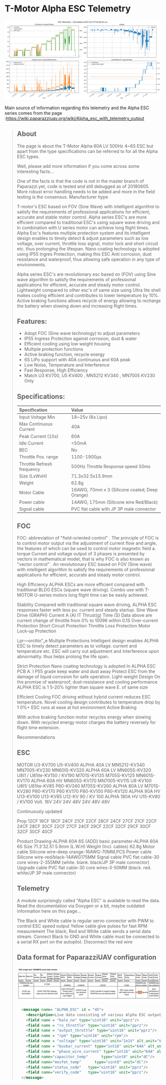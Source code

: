 # T-Motor Alpha ESC Telemetry

![Output telemetry](2022-10-27T16-08-29.png)

Main source of information regarding this telemetry and the Alpha ESC series comes from the page :https://wiki.paparazziuav.org/wiki/Alpha_esc_with_telemetry_output

> ## About
>
> The page is about the T-Motor Alpha 60A LV 500Hz 4~6S ESC but apart from the type specifications can be referred to for all the Alpha ESC types.
>
> Well, please add more information if you come across some interesting facts...
>
> One of the facts is that the code is not in the master branch of Paparazzi yet, code is tested and still debugged as of 20180605. More robust error handling needs to be added and more in the field testing is the consensus.
> Manufacturer hype
>
> T-motor's ESC based on FOV (Sine Wave) with intelligent algorithm to satisfy the requirements of professional applications for efficient, accurate and stable motor control. Alpha series ESC's are more efficient compared to traditional ESC's using square wave driving and in combination with U series motor can achieve long flight times. Alpha Esc's features multiple protection system and its intelligent design enables to timely detect & adjust parameters such as low voltage, over current, throttle loss signal, motor lock and short circuit etc. thus prolonging the lifespan. Nano coating technology is adopted using IP55 Ingres Protection, making this ESC Anti corrosion, dust resistance and waterproof, thus allowing safe operation in any type of environments.
>
> Alpha series ESC's are revolutionary esc based on (FOV) using Sine wave algorithm to satisfy the requirements of professional applications for efficient, accurate and steady motor control. Lightweight compared to other esc's of same size using Ultra lite shell makes cooling efficient and contributes to lower temperature by 10%. Active braking functions allows recycle of energy allowing to recharge the battery when slowing down and increasing flight times.
>
> ## Features:
>
> - Adopt FOC (Sine wave technology) to adjust parameters
> - IP55 Ingress Protection against corrosion, dust & water
> - Efficient cooling using low weight housing
> - Multiple protection functions
> - Active braking function, recycle energy
> - 6S LiPo support with 40A continuous and 60A peak
> - Low Noise, Temperature and Interference
> - Fast Response, High Efficiency
> - Match U3 KV700, U5 KV400 , MN5212 KV340 , MN7005 KV230 Only
>
> ## Specifications:
>
> | Specification              | Value                                          |
> | :------------------------- | :--------------------------------------------- |
> | Input Voltage Min          | 18~25v (6s Lipo)                               |
> | Max Continuous Current     | 40A                                            |
> | Peak Current (10s)         | 60A                                            |
> | Idle Current               | <50mA                                          |
> | BEC                        | No                                             |
> | Throttle Pos. range        | 1100-1900µs                                    |
> | Throttle Refresh frequency | 500Hz Throttle Response speed 50ms             |
> | Size (LxWxH)               | 71.3x32.5x15.9mm                               |
> | Weight                     | 62.8g                                          |
> | Motor Cable                | 16AWG, 70mm x 3 (Silicone coated, Deep Orange) |
> | Power cable                | 14AWG, 175mm (Silicone wire Red/Black)         |
> | Signal cable               | PVC flat cable with JP 3P male connector       |
>
> ## FOC
>
> FOC: abbreviation of "field-oriented control" . The principle of FOC is to control motor output via the adjustment of current flow and angle, the features of which can be used to control motor magnetic field a. torque Current and voltage output of 3 phases is presented by vectors in mathematical model, that is why FOC is also known as "vector control" . An revolutionary ESC based on FOV (Sine wave) with intelligent algorithm to satisfy the requirements of professional applications for efficient, accurate and steady motor control.
>
> High Efficiency ALPHA ESCs are more efficient compared with traditional BLDG ESCs (square wave driving). Combo use with T-MOTOR U-series motors long flight time can be easily achieved.
>
> Stability Compared with traditional square wave driving, ALPHA ESC responses faster with less pu. current and steady startup. Sine Wave Drive {GRAPH} Current A (A) IT Thrust(g) Time (S) Data above are current change of throttle from 0% to 10096 within 0.1S Over-current Protection Short Circuit Protection Throttle Loss Protection
> Motor Lock-up Protection
>
> Lpr—orcttio"„e Multiple Protections Intelligent design enables ALPHA ESC to timely detect parameters as to voltage. current and temperature etc. ESC will carry out adjustment and interference upon abnormality. thus helps prolong the life span.
>
> Strict Protection Nano coating technology is adopted In ALPHA ESC PCB A. I P55 grade keep water and dust away Protect ESC from the damage of liquid corrosion for safe operation. Light-weight Design On the promise of waterproof, dust-resistance and cooling performance ALPHA ESC is 1 5-20% lighter than square wave E. of same size
>
> Efficient Cooling FOC driving without hybrid current reduces ESC temperature. Novel cooling design contributes to temperature drop by 1 0%+ ESC runs at ease at hot environment
> Active Braking
>
> With active braking function motor recycles energy when slowing down. With recycled energy motor charges the battery reversely for flight time extension.
>
> Recommendations
>
> ## ESC
>
> MOTOR U3-KV700 U5-KV400 ALPHA 40A LV MN5212-KV340 MN7005-KV230 MN60IS-KV320 ALPHA 60A LV MN605S-KV320 U8I1 / U81ite-KV150 / KV190 M701S-KV135 M705S-KV125 MN601S-KV170 ALPHA 60A HV MN605S-KV170 MN7005-KV115 U8-KV100 U8I1/ U81ite-KV85 P60-KV340 M705S-KV260 ALPHA 80A LV M701S-KV280 P80-KV170 P60 KV170 P80-KV100 P80-KV120 ALPHA 80A HV U13-KV100 U13-KV85 U12-KV 90 / KV 100 ALPHA 180A HV U15-KV80 / KV100 Volt. 16V 24V 24V 48V 24V 48V 48V
>
> Continuously updated
>
> Prop 12CF 16CF 18CF 24CF 21CF 22CF 28CF 24CF 27CF 21CF 22CF 24CF 28CF 30CF 22CF 27CF 24CF 29CF 22CF 32CF 29CF 30CF 32CF 30CF 40CF
>
> Product Drawing-ALPHA 60A 6S {ADD} basic parameter-ALPHA 60A 6S Size 71.3'32.51 5.9mm (L.W.H) Weight (Incl. cables) 62.8g Motor cable Silicone wire-deep orange-16AWG-70MM,PCS Power cable Silicone wire-red/black-14AWG175MM Signal cable PVC flat cable-30 core wires-2-355MM (white. blank. black/JP 3P male connector) Upgrade cable PVC flat cable-30 core wires-3-50MM (black. red. white/JP 3P male connector)
>
> ## Telemetry
>
> A module surprisingly called "Alpha ESC" is available to read the data. Read the documentation via Doxygen or a bit, maybe outdated information here on this page...
>
> The Black and White cable is regular servo connector with PWM to control ESC speed output
> Yellow cable give pulses for fast RPM measurement
> The black, Red and White cable sends a serial data stream. Connect Black to GND and White cable must be connected to a serial RX port on the autopilot. Disconnect the red wire
>
> ## Data format for PaparazziUAV configuration
>
> ![Alpha ESC Serial out format](Alpha_ESC_Serial_out_format.jpg)
>
> ```xml
>   <message name= "ALPHA_ESC" id = "45">
>     <description>Live data consisting of various Alpha ESC output values</description>
>     <field name = "bale_no" type="uint16" unit="pprz"/>
>     <field name = "rx_throttle" type="uint16" unit="pprz"/>
>     <field name = "output_throttle" type="uint16" unit="pprz"/>
>     <field name = "rpm" type="uint16" unit="rpm"/>
>     <field name = "voltage" type="uint16" unit="1e1V" alt_unit="V"  alt_unit_coef="0.1"/>
>     <field name = "busbar_current" type="int16" unit="64A" alt_unit="A" alt_unit_coef = "0.015625"/>
>     <field name = "phase_wire_current" type="int16" unit="64A" alt_unit="A" alt_unit_coef = "0.015625"/>
>     <field name="capacitor_temp"      type="uint8" unit="dC"/>
>     <field name="mosfet_temp"      type="uint8" unit="dC"/>
>     <field name="status_code"   type="uint16" unit="pprz"/>
>     <field name="verify_code"   type="uint16" unit="pprz"/>
>   </message>
> ```
